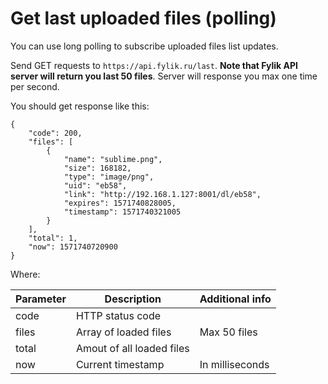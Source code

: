 # Get last uploaded files (polling)

You can use long polling to subscribe uploaded files list updates.

Send GET requests to `https://api.fylik.ru/last`. __Note that Fylik API server will return you last 50 files__. Server will response you max one time per second.

You should get response like this:

	{
	    "code": 200,
	    "files": [
	        {
	            "name": "sublime.png",
	            "size": 168182,
	            "type": "image/png",
	            "uid": "eb58",
	            "link": "http://192.168.1.127:8001/dl/eb58",
	            "expires": 1571740828005,
	            "timestamp": 1571740321005
	        }
	    ],
	    "total": 1,
	    "now": 1571740720900
	}

Where:

| Parameter | Description | Additional info |
|-----------|---------------------------|-----------------|
| code | HTTP status code |  |
| files | Array of loaded files | Max 50 files |
| total | Amout of all loaded files |  |
| now | Current timestamp | In milliseconds |